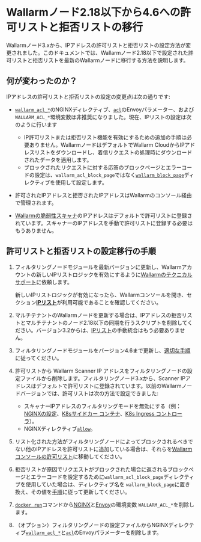 # Wallarmノード2.18以下から4.6への許可リストと拒否リストの移行

Wallarmノード3.xから、IPアドレスの許可リストと拒否リストの設定方法が変更されました。このドキュメントでは、Wallarmノード2.18以下で設定された許可リストと拒否リストを最新のWallarmノードに移行する方法を説明します。

## 何が変わったのか？

IPアドレスの許可リストと拒否リストの設定の変更点は次の通りです:

* [`wallarm_acl_*`](/2.18/admin-en/configure-parameters-en/#wallarm_acl)のNGINXディレクティブ、[`acl`](/2.18/admin-en/configuration-guides/envoy/fine-tuning/#ip-denylisting-settings)のEnvoyパラメーター、および`WALLARM_ACL_*`環境変数は非推奨になりました。現在、IPリストの設定は次のように行います

    * IP許可リストまたは拒否リスト機能を有効にするための追加の手順は必要ありません。WallarmノードはデフォルトでWallarm CloudからIPアドレスリストをダウンロードし、着信リクエストの処理時にダウンロードされたデータを適用します。
    * ブロックされたリクエストに対する応答のブロックページとエラーコードの設定は、`wallarm_acl_block_page`ではなく[`wallarm_block_page`](../admin-en/configure-parameters-en.md#wallarm_block_page)ディレクティブを使用して設定します。
* 許可されたIPアドレスと拒否されたIPアドレスはWallarmのコンソール経由で管理されます。
* [Wallarmの脆弱性スキャナ](../about-wallarm/detecting-vulnerabilities.md#vulnerability-scanner)のIPアドレスはデフォルトで許可リストに登録されています。スキャナーのIPアドレスを手動で許可リストに登録する必要はもうありません。

## 許可リストと拒否リストの設定移行の手順

1. フィルタリングノードモジュールを最新バージョンに更新し、Wallarmアカウントの新しいIPリストロジックを有効にするように[Wallarmのテクニカルサポート](mailto:support@wallarm.com)に依頼します。

    新しいIPリストロジックが有効になったら、Wallarmコンソールを開き、セクション[**IPリスト**](../user-guides/ip-lists/overview.md)が利用可能であることを確認してください。
2. マルチテナントのWallarmノードを更新する場合は、IPアドレスの拒否リストとマルチテナントのノード2.18以下の同期を行うスクリプトを削除してください。バージョン3.2からは、[IPリスト](../user-guides/ip-lists/overview.md)の手動統合はもう必要ありません。
3. フィルタリングノードモジュールをバージョン4.6まで更新し、[適切な手順](general-recommendations.md#update-process)に従ってください。
4. 許可リストから Wallarm Scanner IP アドレスをフィルタリングノードの設定ファイルから削除します。フィルタリングノード3.xから、Scanner IPアドレスはデフォルトで許可リストに登録されています。以前のWallarmノードバージョンでは、許可リストは次の方法で設定できました:

    * スキャナーIPアドレスのフィルタリングモードを無効にする（例：[NGINXの設定](/2.18/admin-en/scanner-ips-allowlisting/)、[K8sサイドカー コンテナ](/2.18/admin-en/installation-guides/kubernetes/wallarm-sidecar-container-helm/#step-1-creating-wallarm-configmap)、[K8s Ingress コントローラ](/2.18/admin-en/configuration-guides/wallarm-ingress-controller/best-practices/allowlist-wallarm-ip-addresses/)）。
    * NGINXディレクティブ[`allow`](https://nginx.org/en/docs/http/ngx_http_access_module.html#allow)。
5. リスト化された方法がフィルタリングノードによってブロックされるべきでない他のIPアドレスを許可リストに追加している場合は、それらを[Wallarmコンソールの許可リスト](../user-guides/ip-lists/allowlist.md)に移動してください。
6. 拒否リストが原因でリクエストがブロックされた場合に返されるブロックページとエラーコードを設定するために`wallarm_acl_block_page`ディレクティブを使用していた場合は、ディレクティブ名を `wallarm_block_page`に置き換え、その値を[手順](../admin-en/configuration-guides/configure-block-page-and-code.md)に従って更新してください。
7. [`docker run`](../admin-en/installation-guides/envoy/envoy-docker.md)コマンドから[NGINX](../admin-en/installation-docker-en.md)と[Envoy](../admin-en/installation-guides/envoy/envoy-docker.md)の環境変数 `WALLARM_ACL_*`を削除します。
8. （オプション）フィルタリングノードの設定ファイルからNGINXディレクティブ[`wallarm_acl_*`](/2.18/admin-en/configure-parameters-en/#wallarm_acl)と[`acl`](/2.18/admin-en/configuration-guides/envoy/fine-tuning/#ip-denylisting-settings)のEnvoyパラメーターを削除します。